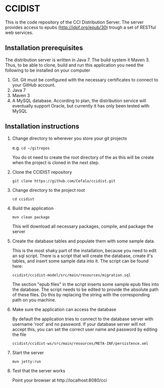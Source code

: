 CCIDIST
=======

This is the code repository of the CCI Distribution Server. The server provides access to
epubs (http://idpf.org/epub/30) trough a set of RESTful web services.

Installation prerequisites
--------------------------

The distribution server is written in Java 7. The build system it Maven 3. Thus, to be able to clone, build and run
this application you need the following to be installed on your computer

 1. Git. Git must be configured with the necessary certificates to connect to your GitHub account.
 2. Java 7
 3. Maven 3
 4. A MySQL database. According to plan, the distribution service will eventually support Oracle, but currently it
    has only been tested with MySQL

Installation instructions
-------------------------

1. Change directory to wherever you store your git projects

   e.g. `cd ~/gitrepos`

   You do  ot need to create the root directory of the as this will be create when the project is cloned in the next
   step.

2. Clone the CCIDIST repository

   `git clone https://github.com/Cefalo/ccidist.git`

3. Change directory to the project root

   `cd ccidist`

4. Build the application

   `mvn clean package`

   This will download all necessary packages, compile, and package the server

5. Create the database tables and populate them with some sample data.

   This is the most shaky part of the installation, because you need to edit an sql script.
   There is a script that will create the database, create it's tables, and insert some sample data into it. The script
   can be found here:

   `ccidist/ccidist-model/src/main/resources/migration.sql`

   The section "epub files" in the script inserts some sample epub files into the database. The script needs to be
   edited to provide the absolute path of these files. Do this by replacing the string <absolute-path> with the
   corresponding path on you machine.

6. Make sure the application can access the database

   By default the application tries to connect to the database server with username 'root' and no password.
   If your database server will not accept this, you can set the correct user name and password by editing the file

   `ccidist/ccidist-ws/src/main/resources/META-INF/persistence.xml`

7. Start the server

    `mvn jetty:run`

8. Test that the server works

   Point your browser at http://localhost:8080/cci

